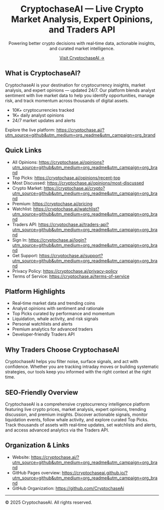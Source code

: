 <div align="center">

# CryptochaseAI — Live Crypto Market Analysis, Expert Opinions, and Traders API

Powering better crypto decisions with real‑time data, actionable insights, and curated market intelligence.

[Visit CryptochaseAI →](https://cryptochase.ai/?utm_source=github&utm_medium=org_readme&utm_campaign=org_brand)

</div>

## What is CryptochaseAI?

CryptochaseAI is your destination for cryptocurrency insights, market analysis, and expert opinions — updated 24/7. Our platform blends analyst sentiment with live market data to help you identify opportunities, manage risk, and track momentum across thousands of digital assets.

- 10K+ cryptocurrencies tracked
- 1K+ daily analyst opinions
- 24/7 market updates and alerts

Explore the live platform: https://cryptochase.ai/?utm_source=github&utm_medium=org_readme&utm_campaign=org_brand

## Quick Links

- All Opinions: https://cryptochase.ai/opinions?utm_source=github&utm_medium=org_readme&utm_campaign=org_brand
- Top Picks: https://cryptochase.ai/opinions/recent-top
- Most Discussed: https://cryptochase.ai/opinions/most-discussed
- Crypto Market: https://cryptochase.ai/crypto?utm_source=github&utm_medium=org_readme&utm_campaign=org_brand
- Premium: https://cryptochase.ai/pricing
- Watchlist: https://cryptochase.ai/watchlist?utm_source=github&utm_medium=org_readme&utm_campaign=org_brand
- Traders API: https://cryptochase.ai/traders-api?utm_source=github&utm_medium=org_readme&utm_campaign=org_brand
- Sign In: https://cryptochase.ai/login?utm_source=github&utm_medium=org_readme&utm_campaign=org_brand
- Get Support: https://cryptochase.ai/support?utm_source=github&utm_medium=org_readme&utm_campaign=org_brand
- Privacy Policy: https://cryptochase.ai/privacy-policy
- Terms of Service: https://cryptochase.ai/terms-of-service

## Platform Highlights

- Real‑time market data and trending coins
- Analyst opinions with sentiment and rationale
- Top Picks curated by performance and momentum
- Liquidation, whale activity, and risk signals
- Personal watchlists and alerts
- Premium analytics for advanced traders
- Developer‑friendly Traders API

## Why Traders Choose CryptochaseAI

CryptochaseAI helps you filter noise, surface signals, and act with confidence. Whether you are tracking intraday moves or building systematic strategies, our tools keep you informed with the right context at the right time.

## SEO‑Friendly Overview

CryptochaseAI is a comprehensive cryptocurrency intelligence platform featuring live crypto prices, market analysis, expert opinions, trending discussion, and premium insights. Discover actionable signals, monitor liquidation events, follow whale activity, and explore curated Top Picks. Track thousands of assets with real‑time updates, set watchlists and alerts, and access advanced analytics via the Traders API.

## Organization & Links

- Website: https://cryptochase.ai/?utm_source=github&utm_medium=org_readme&utm_campaign=org_brand
- GitHub Pages overview: https://cryptochaseai.github.io/?utm_source=github&utm_medium=org_readme&utm_campaign=org_brand
- GitHub Organization: https://github.com/CryptochaseAi

---

© 2025 CryptochaseAI. All rights reserved.


